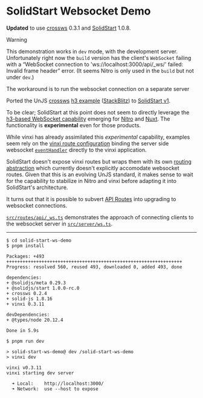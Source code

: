 # SolidStart Websocket Demo

**Updated** to use [crossws](https://github.com/unjs/crossws) 0.3.1 and [SolidStart](https://github.com/solidjs/solid-start) 1.0.8.

> [!WARNING]
> This demonstration works in `dev` mode, with the development server. Unfortunately right now the `build` version has the client's `WebSocket` failing with a “WebSocket connection to 'ws://localhost:3000/api/_ws/' failed: Invalid frame header” error. (It seems Nitro is only used in the `build` but not under `dev`.)
>
> The workaround is to run the websocket connection on a separate server

Ported the UnJS [crossws](https://crossws.unjs.io/guide#quick-start) [h3 example](https://github.com/unjs/crossws/tree/05ded7bd961d26d310786f529c0deb8cf9dcf02c/examples/h3) ([StackBlitz](https://stackblitz.com/github/unjs/crossws/tree/main/examples/h3)) to [SolidStart v1](https://github.com/solidjs/solid-start/releases/tag/v1.0.0).

To be clear; SolidStart at this point does not seem to directly leverage the [h3-based WebSocket capability](https://h3.unjs.io/guide/websocket) emerging for [Nitro](https://nitro.unjs.io/guide/websocket#opt-in-to-the-experimental-feature) and [Nuxt](https://github.com/pi0/nuxt-chat/blob/main/nuxt.config.ts).
The functionality is **experimental** even for those products.

While vinxi has already assimilated this *experimental* capability, examples seem rely on the [vinxi route configuration](https://github.com/nksaraf/vinxi/blob/4bddafe1b7e873ef691392ebaf7ea4f4875e39d4/examples/react/ssr/basic/app.config.js#L25-L31) binding the server side websocket [`eventHandler`](https://github.com/nksaraf/vinxi/blob/4bddafe1b7e873ef691392ebaf7ea4f4875e39d4/examples/react/ssr/basic/app/ws.ts#L3) directly to the vinxi application.

SolidStart doesn't expose vinxi routes but wraps them with its own [routing abstraction](https://github.com/solidjs/solid-start/blob/2d75d5fedfd11f739b03ca34decf23865868ac09/packages/start/config/index.js#L78) which currently doesn't explicitly accomodate websocket routes.
Given that this is an evolving UnJS standard, it makes sense to wait for the capability to stabilize in Nitro and vinxi before adapting it into SolidStart's architecture.

It turns out that it is possible to subvert [API Routes](https://docs.solidjs.com/solid-start/building-your-application/api-routes) into upgrading to websocket connections.

[`src/routes/api/_ws.ts`](src/routes/api/_ws.ts) demonstrates the approach of connecting clients to the websocket server in [`src/server/ws.ts`](src/server/ws.ts).

---

```shell
$ cd solid-start-ws-demo
$ pnpm install

Packages: +493
+++++++++++++++++++++++++++++++++++++++++++++++++++++++++++++++++
Progress: resolved 560, reused 493, downloaded 0, added 493, done

dependencies:
+ @solidjs/meta 0.29.3
+ @solidjs/start 1.0.0-rc.0
+ crossws 0.2.4
+ solid-js 1.8.16
+ vinxi 0.3.11

devDependencies:
+ @types/node 20.12.4

Done in 5.9s

$ pnpm run dev

> solid-start-ws-demo@ dev /solid-start-ws-demo
> vinxi dev

vinxi v0.3.11
vinxi starting dev server

  ➜ Local:    http://localhost:3000/
  ➜ Network:  use --host to expose
```
